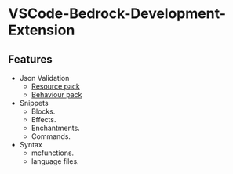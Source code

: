 # VSCode-Bedrock-Development-Extension

## Features

- Json Validation
  - [Resource pack](./documentation/Json%20Validation.md#resource-packs)
  - [Behaviour pack](./documentation/Json%20Validation.md#behaviour-packs)
- Snippets
  - Blocks.
  - Effects.
  - Enchantments.
  - Commands.
- Syntax
  - mcfunctions.
  - language files.